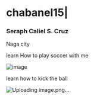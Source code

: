 # chabanel15|
### Seraph Caliel S. Cruz
Naga city



learn How to play soccer with me


![image](https://github.com/user-attachments/assets/b988de15-b04a-4b6c-8676-949fb9597ca2)

learn how to kick the ball


![Uploading image.png…]()
